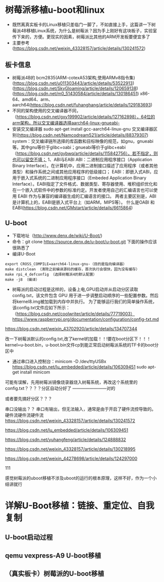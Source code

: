# 树莓派移植u-boot和linux
* 既然离真实板卡的Linux移植只差临门一脚了，不如直接上手，这篇讲一下树莓派4B移植Linux系统，为什么是树莓派？因为手上刚好有这块板子，实验室传下来的，方便。更现实的因素，树莓派比其他的ARM开发板要便宜多了
* 主要参考(https://blog.csdn.net/weixin_43328157/article/details/130241572)
## 板卡信息
* 树莓派4B的 bcm2835(ARM-cotexA53架构,使用ARMv8指令集)
 (https://blog.csdn.net/u011303443/article/details/53522913)
 (https://blog.csdn.net/SkyGloaming/article/details/120659138)
 (https://blog.csdn.net/m0_51430584/article/details/130186451)
x86-64、amd64、arm、aarch64(https://blog.csdn.net/fuhanghang/article/details/129183693)
* 不同的架构使用的交叉编译器不同，（https://blog.csdn.net/gxy199902/article/details/127162898），64位的arm架构，所以交叉编译器选择aarch64-linux-gnueabi-
* 安装交叉编译器 sudo apt-get install gcc-aarch64-linux-gnu
交叉编译器区别(https://blog.csdn.net/Namcodream521/article/details/88379307)
system：交叉编译链所选择的库函数和目标映像的规范，如gnu，gnueabi等。其中gnu等价于glibc+oabi；gnueabi等价于glibc+eabi（https://blog.csdn.net/gybwq/article/details/115842756）。若不指定，则也可以留空不填；
1、ABI与EABI
ABI：二进制应用程序接口（Application Binary Interface）。在计算机中，应用二进制接口描述了应用程序（或者其他类型）和操作系统之间或其他应用程序的低级接口；
EABI：即嵌入式ABI，应用于嵌入式系统的二进制应用程序接口（Embeded Application Binary Interface）。EABI指定了文件格式、数据类型、寄存器使用、堆积组织优化和在一个嵌入式软件中的参数的标准约定。开发者使用自己的汇编语言也可以使用 EABI 作为与兼容的编译器生成的汇编语言的接口。
两者主要区别是，ABI是计算机上的，EABI是嵌入式平台上（如ARM，MIPS等）。
什么是OABI 和 EABI(https://blog.csdn.net/GMstart/article/details/6615864)
## U-boot
* 下载地址（http://www.denx.de/wiki/U-Boot/)
* 命令：git clone https://source.denx.de/u-boot/u-boot.git
下面的操作应该很熟悉了
* 编译U-Boot
```
export CROSS_COMPILE=aarch64-linux-gnu-（目的是指向编译器）
make distclean （清除之前编译源码的缓存，首次执行会很快，因为没有缓存）
make rpi_4_defconfig （选择树莓派4的默认配置）
make -j8 （编译）
```

* 树莓派的启动过程是这样的，设备上电,GPU启动并从启动分区读取config.txt，该文件包含 GPU 用于进一步调整启动顺序的一些配置参数。然后将kernel8.img被加载到内存中并执行。
为了能够运行我们的简单操作系统，该config.txt文件应如下所示：（https://blog.csdn.net/coolwriter/article/details/77719003）
https://www.raspberrypi.org/documentation/configuration/config-txt.md

https://blog.csdn.net/weixin_43702920/article/details/134707344

改一下树莓派默认的config.txt,改了kernel的加载！！!要在boot分区下！！！
kernel=u-boot.bin，u-boot.bin文件cp到能正常启动树莓派系统的TF卡的boot分区中

* 通过串口进入控制台：minicom -D /dev/ttyUSBx
https://blog.csdn.net/lu_embedded/article/details/106309451
sudo apt-get install minicom

可能有误解，先用树莓派镜像烧录器烧入树莓系统，再改这个系统里的config.txt？？？？分区自动分好了  ————————对的

或者要先搞好分区？？？

串口没输出？？ 串口有输出，但无法输入，通常是由于开启了硬件流控导致的。 硬件流硬件流硬件流
https://blog.csdn.net/weixin_43328157/article/details/130241572

https://blog.csdn.net/lu_embedded/article/details/106309451

https://blog.csdn.net/yuhangfeng/article/details/124888832

https://blog.csdn.net/weixin_43328157/article/details/130218995

https://blog.csdn.net/weixin_44278698/article/details/124297000

111

感觉树莓派的uboot移植不涉及uboot的运行的根本原理，这样不好，作为一个小结讲就行


# 详解U-Boot移植：链接、重定位、自我复制
## U-boot启动过程
### 
###
## qemu vexpress-A9 U-boot移植
## （真实板卡）树莓派的U-boot移植